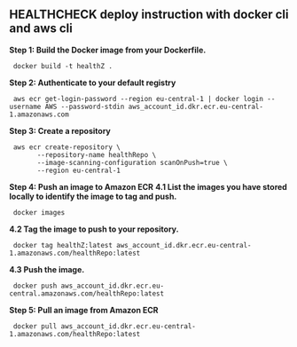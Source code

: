 ## HEALTHCHECK deploy instruction with docker cli and aws cli
**Step 1: Build the Docker image from your Dockerfile.**

     docker build -t healthZ .
     
**Step 2: Authenticate to your default registry**

     aws ecr get-login-password --region eu-central-1 | docker login --username AWS --password-stdin aws_account_id.dkr.ecr.eu-central-1.amazonaws.com
      
**Step 3: Create a repository**

     aws ecr create-repository \
           --repository-name healthRepo \
           --image-scanning-configuration scanOnPush=true \
           --region eu-central-1
    
**Step 4: Push an image to Amazon ECR**
**4.1 List the images you have stored locally to identify the image to tag and push.**        
         
     docker images
**4.2 Tag the image to push to your repository.**   

     docker tag healthZ:latest aws_account_id.dkr.ecr.eu-central-1.amazonaws.com/healthRepo:latest
**4.3 Push the image.**
         
     docker push aws_account_id.dkr.ecr.eu-central.amazonaws.com/healthRepo:latest

**Step 5: Pull an image from Amazon ECR**

     docker pull aws_account_id.dkr.ecr.eu-central-1.amazonaws.com/healthRepo:latest
           
           
          
